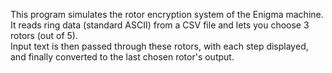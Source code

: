 This program simulates the rotor encryption system of the Enigma machine. It reads ring data (standard ASCII) from a CSV file and lets you choose 3 rotors (out of 5).  
Input text is then passed through these rotors, with each step displayed, and finally converted to the last chosen rotor's output.
